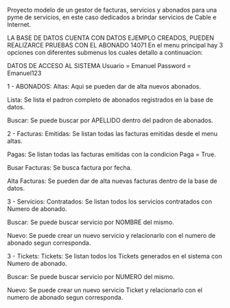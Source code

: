 Proyecto modelo de un gestor de facturas, servicios y abonados para una pyme de servicios, en este caso dedicados a brindar servicios de Cable e Internet.

LA BASE DE DATOS CUENTA CON DATOS EJEMPLO CREADOS, PUEDEN REALIZARCE PRUEBAS CON EL ABONADO 14071
En el menu principal hay 3 opciones con diferentes submenus los cuales detallo a continuacion:

DATOS DE ACCESO AL SISTEMA
Usuario = Emanuel Password = Emanuel123

1 - ABONADOS:
Altas: Aqui se pueden dar de alta nuevos abonados.

Lista: Se lista el padron completo de abonados registrados en la base de datos.

Buscar: Se puede buscar por APELLIDO dentro del padron de abonados.

2 - Facturas:
Emitidas: Se listan todas las facturas emitidas desde el menu altas.

Pagas: Se listan todas las facturas emitidas con la condicion Paga = True.

Busar Facturas: Se busca factura por fecha.

Alta Facturas: Se pueden dar de alta nuevas facturas dentro de la base de datos.

3 - Servicios:
Contratados: Se listan todos los servicios contratados con Numero de abonado.

Buscar: Se puede buscar servicio por NOMBRE del mismo.

Nuevo: Se puede crear un nuevo servicio y relacionarlo con el numero de abonado segun corresponda.

3 - Tickets:
Tickets: Se listan todos los Tickets generados en el sistema con Numero de abonado.

Buscar: Se puede buscar servicio por NUMERO del mismo.

Nuevo: Se puede crear un nuevo servicio Ticket y relacionarlo con el numero de abonado segun corresponda.
